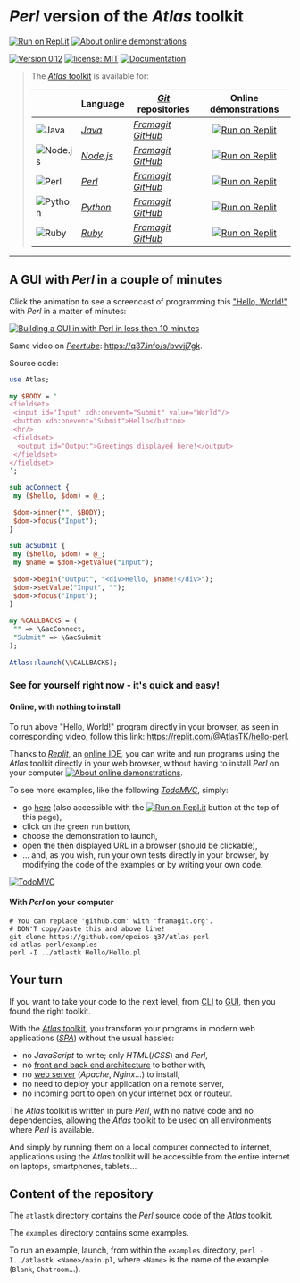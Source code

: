 # *Perl* version of the *Atlas* toolkit

[![Run on Repl.it](https://q37.info/s/kpm7xhfm.png)](https://q37.info/s/h3h34zgq)  [![About online demonstrations](https://img.shields.io/badge/about-online%20demonstrations-informational)](https://q37.info/s/sssznrb4)

[![Version 0.12](https://img.shields.io/static/v1.svg?&color=90b4ed&label=Version&message=0.12&style=for-the-badge)](http://github.com/epeios-q37/atlas-perl/)
[![license: MIT](https://img.shields.io/github/license/epeios-q37/atlas-perl?color=yellow&style=for-the-badge)](https://github.com/epeios-q37/atlas-perl/blob/master/LICENSE)
[![Documentation](https://img.shields.io/static/v1?label=documentation&message=atlastk.org&color=ff69b4&style=for-the-badge)](https://atlastk.org)  



> The [*Atlas* toolkit](https://atlastk.org) is available for:
> 
> | &nbsp;&nbsp;&nbsp;&nbsp;&nbsp;&nbsp;&nbsp;&nbsp; | Language | [*Git*](https://en.wikipedia.org/wiki/Git) repositories | Online démonstrations
> |-|-|-|:-:|
> | ![Java](https://q37.info/s/sgb9nq7x.svg) | [*Java*](https://q37.info/s/qtnkp9w4)  | [*Framagit*](https://framagit.org/epeios-q37/atlas-java) [*GitHub*](https://github.com/epeios-q37/atlas-java) | [![Run on Replit](https://q37.info/s/kpm7xhfm.png)](https://q37.info/s/3vwk3h3n) |
> | ![Node.js](https://q37.info/s/b9ctj4bb.svg) | [*Node.js*](https://q37.info/s/3d7hr733) | [*Framagit*](https://framagit.org/epeios-q37/atlas-node) [*GitHub*](https://github.com/epeios-q37/atlas-node) | [![Run on Replit](https://q37.info/s/kpm7xhfm.png)](https://q37.info/s/st7gccd4) |
> | ![Perl](https://q37.info/s/v9qkzvhk.svg) | [*Perl*](https://q37.info/s/4nvmwjgg)  | [*Framagit*](https://framagit.org/epeios-q37/atlas-perl) [*GitHub*](https://github.com/epeios-q37/atlas-perl) | [![Run on Replit](https://q37.info/s/kpm7xhfm.png)](https://q37.info/s/h3h34zgq) |
> | ![Python](https://q37.info/s/t4s3p4rk.svg) | [*Python*](https://q37.info/s/pd7j9k4r)  | [*Framagit*](https://framagit.org/epeios-q37/atlas-python) [*GitHub*](https://github.com/epeios-q37/atlas-python) | [![Run on Replit](https://q37.info/s/kpm7xhfm.png)](https://q37.info/s/vwpsw73v) |
> | ![Ruby](https://q37.info/s/ngxztq4t.svg) | [*Ruby*](https://q37.info/s/gkfj3zpz)  | [*Framagit*](https://framagit.org/epeios-q37/atlas-ruby) [*GitHub*](https://github.com/epeios-q37/atlas-ruby) | [![Run on Replit](https://q37.info/s/kpm7xhfm.png)](https://q37.info/s/9thdtmjg) |




---

## A GUI with *Perl* in a couple of minutes

Click the animation to see a screencast of programming this ["Hello, World!"](https://en.wikipedia.org/wiki/%22Hello,_World!%22_program) with *Perl* in a matter of minutes:

[![Building a GUI in with *Perl* in less then 10 minutes](https://q37.info/s/qp4z37pg.gif)](https://q37.info/s/3g7zdnp7)

Same video on [*Peertube*](https://en.wikipedia.org/wiki/PeerTube): <https://q37.info/s/bvvjj7gk>.

Source code:

```perl
use Atlas;
 
my $BODY = '
<fieldset>
 <input id="Input" xdh:onevent="Submit" value="World"/>
 <button xdh:onevent="Submit">Hello</button>
 <hr/>
 <fieldset>
  <output id="Output">Greetings displayed here!</output>
 </fieldset>
</fieldset>
';
 
sub acConnect {
 my ($hello, $dom) = @_;
 
 $dom->inner("", $BODY);
 $dom->focus("Input");
}
 
sub acSubmit {
 my ($hello, $dom) = @_;
 my $name = $dom->getValue("Input");
 
 $dom->begin("Output", "<div>Hello, $name!</div>");
 $dom->setValue("Input", "");
 $dom->focus("Input");
}
 
my %CALLBACKS = (
 "" => \&acConnect,
 "Submit" => \&acSubmit
);
 
Atlas::launch(\%CALLBACKS);
```

### See for yourself right now - it's quick and easy!

#### Online, with nothing to install

To run above "Hello, World!" program directly in your browser, as seen in corresponding video, follow this link: <https://replit.com/@AtlasTK/hello-perl>.

Thanks to [*Replit*](https://q37.info/s/mxmgq3qm), an [online IDE](https://q37.info/s/zzkzbdw7), you can write and run programs using the *Atlas* toolkit directly in your web browser, without having to install *Perl* on your computer [![About online demonstrations](https://img.shields.io/badge/about-online%20demonstrations-informational)](https://q37.info/s/sssznrb4).

To see more examples, like the following [*TodoMVC*](http://todomvc.com/), simply:
- go [here](https://q37.info/s/h3h34zgq) (also accessible with the [![Run on Repl.it](https://q37.info/s/kpm7xhfm.png)](https://q37.info/s/h3h34zgq) button at the top of this page),
- click on the green `run` button,
- choose the demonstration to launch,
- open the then displayed URL in a browser (should be clickable), 
- … and, as you wish, run your own tests directly in your browser, by modifying the code of the examples or by writing your own code.

[![TodoMVC](https://q37.info/download/TodoMVC.gif "The TodoMVC application made with the Atlas toolkit")](https://q37.info/s/h3h34zgq)

#### With *Perl* on your computer

```shell
# You can replace 'github.com' with 'framagit.org'.
# DON'T copy/paste this and above line!
git clone https://github.com/epeios-q37/atlas-perl
cd atlas-perl/examples
perl -I ../atlastk Hello/Hello.pl
```



## Your turn

If you want to take your code to the next level, from [CLI](https://q37.info/s/cnh9nrw9) to [GUI](https://q37.info/s/hw9n3pjs), then you found the right toolkit.

With the [*Atlas* toolkit](http://atlastk.org/), you transform your programs in modern web applications ([*SPA*](https://q37.info/s/7sbmxd3j)) without the usual hassles:
- no *JavaScript* to write; only *HTML*(/*CSS*) and *Perl*,
- no [front and back end architecture](https://q37.info/s/px7hhztd) to bother with,
- no [web server](https://q37.info/s/n3hpwsht) (*Apache*, *Nginx*…) to install,
- no need to deploy your application on a remote server,
- no incoming port to open on your internet box or routeur.

The *Atlas* toolkit is written in pure *Perl*, with no native code and no dependencies, allowing the *Atlas* toolkit to be used on all environments where *Perl* is available. 

And simply by running them on a local computer connected to internet, applications using the *Atlas* toolkit will be accessible from the entire internet on laptops, smartphones, tablets…

## Content of the repository

The `atlastk` directory contains the *Perl* source code of the *Atlas* toolkit.

The `examples` directory contains some examples.

To run an example, launch, from within the `examples` directory, `perl -I../atlastk <Name>/main.pl`, where `<Name>` is the name of the example (`Blank`, `Chatroom`…).
